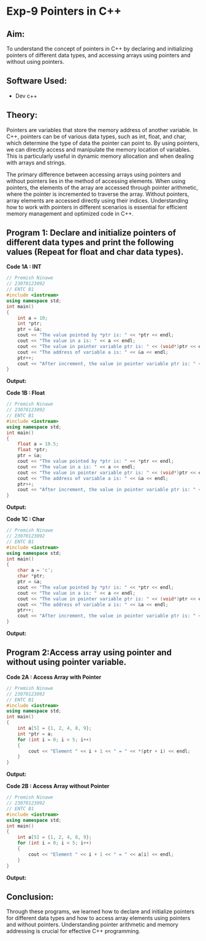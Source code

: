 # Exp-9 Pointers in C++

## Aim:
To understand the concept of pointers in C++ by declaring and initializing pointers of different data types, and accessing arrays using pointers and without using pointers.

## Software Used:
- Dev c++
  
## Theory:
Pointers are variables that store the memory address of another variable. In C++, pointers can be of various data types, such as int, float, and char, which determine the type of data the pointer can point to. By using pointers, we can directly access and manipulate the memory location of variables. This is particularly useful in dynamic memory allocation and when dealing with arrays and strings.

The primary difference between accessing arrays using pointers and without pointers lies in the method of accessing elements. When using pointers, the elements of the array are accessed through pointer arithmetic, where the pointer is incremented to traverse the array. Without pointers, array elements are accessed directly using their indices. Understanding how to work with pointers in different scenarios is essential for efficient memory management and optimized code in C++.

## Program 1: Declare and initialize pointers of different data types and print the following values (Repeat for float and char data types).

<strong> Code 1A : INT </strong>
<br>
```cpp
// Premish Ninawe
// 23070123092
// ENTC B1
#include <iostream>
using namespace std;
int main()
{
    int a = 10;
    int *ptr;
    ptr = &a;
    cout << "The value pointed by *ptr is: " << *ptr << endl;
    cout << "The value in a is: " << a << endl;
    cout << "The value in pointer variable ptr is: " << (void*)ptr << endl;
    cout << "The address of variable a is: " << &a << endl;
    ptr++;
    cout << "After increment, the value in pointer variable ptr is: " << (void*)ptr << endl;
}
```
<strong> Output: </strong>
<br>


<strong> Code 1B : Float </strong>
<br>
```cpp
// Premish Ninawe
// 23070123092
// ENTC B1
#include <iostream>
using namespace std;
int main()
{
    float a = 10.5;
    float *ptr;
    ptr = &a;
    cout << "The value pointed by *ptr is: " << *ptr << endl;
    cout << "The value in a is: " << a << endl;
    cout << "The value in pointer variable ptr is: " << (void*)ptr << endl;
    cout << "The address of variable a is: " << &a << endl;
    ptr++;
    cout << "After increment, the value in pointer variable ptr is: " << (void*)ptr << endl;
}
```
<strong> Output: </strong>
<br>



<strong> Code 1C : Char </strong>
<br>
```cpp
// Premish Ninawe
// 23070123092
// ENTC B1
#include <iostream>
using namespace std;
int main()
{
    char a = 'c';
    char *ptr;
    ptr = &a;
    cout << "The value pointed by *ptr is: " << *ptr << endl;
    cout << "The value in a is: " << a << endl;
    cout << "The value in pointer variable ptr is: " << (void*)ptr << endl;
    cout << "The address of variable a is: " << &a << endl;
    ptr++;
    cout << "After increment, the value in pointer variable ptr is: " << (void*)ptr << endl;
}
```
<strong> Output: </strong>
<br>



## Program 2:Access array using pointer and without using pointer variable.

<strong> Code 2A : Access Array with Pointer </strong>
<br>
```cpp
// Premish Ninawe
// 23070123092
// ENTC B1
#include <iostream>
using namespace std;
int main()
{
    int a[5] = {1, 2, 4, 8, 9};
    int *ptr = a;
    for (int i = 0; i < 5; i++)
    {
        cout << "Element " << i + 1 << " = " << *(ptr + i) << endl;
    }
}
```
<strong> Output: </strong>
<br>

<strong> Code 2B : Access Array without Pointer </strong>
<br>
```cpp
// Premish Ninawe
// 23070123092
// ENTC B1
#include <iostream>
using namespace std;
int main()
{
    int a[5] = {1, 2, 4, 8, 9};
    for (int i = 0; i < 5; i++)
    {
        cout << "Element " << i + 1 << " = " << a[i] << endl;
    }
}
```
<strong> Output: </strong>
<br>

## Conclusion: 
Through these programs, we learned how to declare and initialize pointers for different data types and how to access array elements using pointers and without pointers. Understanding pointer arithmetic and memory addressing is crucial for effective C++ programming.







